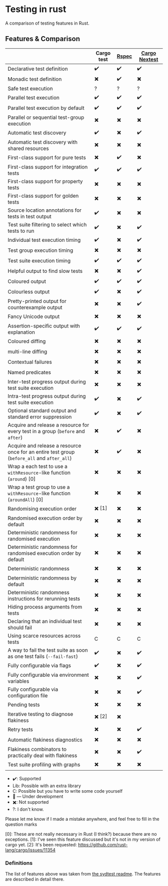 # Testing in rust

A comparison of testing features in Rust.

## Features & Comparison

|                                                                                           | Cargo test | [Rspec](https://rust-rspec.github.io/rspec/rspec/index.html) | [Cargo Nextest](https://nexte.st/)
|-----------------------------------------------------------------------------------------------|---|---|---|
| Declarative test definition                                                                   | ✔️ | ✔️ | ✔️ |
| Monadic test definition                                                                       | ✖️ | ✔️ | ✖️ |
| Safe test execution                                                                           | ? | ? | ? |
| Parallel test execution                                                                       | ✔️ | ✔️ | ✔️ |
| Parallel test execution by default                                                            | ✔️ | ✔️ | ✔️ |
| Parallel or sequential test-group execution                                                   | ✖️ | ✖️ | ✖️ |
| Automatic test discovery                                                                      | ✔️ | ✖️ | ✔️ |
| Automatic test discovery with shared resources                                                | ✖️ | ✖️ | ✖️ |
| First-class support for pure tests                                                            | ✖️ | ✔️ | ✖️ |
| First-class support for integration tests                                                     | ✔️ | ✔️ | ✔️ |
| First-class support for property tests                                                        | ✖️ | ✖️ | ✖️ |
| First-class support for golden tests                                                          | ✖️ | ✖️ | ✖️ |
| Source location annotations for tests in test output                                          | ✔️ | ✖️ | ✖️ |
| Test suite filtering to select which tests to run                                             | ✔️ | ✖️ | ✔️ |
| Individual test execution timing                                                              | ✔️ | ✖️ | ✔️ |
| Test group execution timing                                                                   | ✖️ | ✖️ | ✖️ |
| Test suite execution timing                                                                   | ✔️ | ✔️ | ✔️ |
| Helpful output to find slow tests                                                             | ✖️ | ✖️ | ✔️ |
| Coloured output                                                                               | ✔️ | ✔️ | ✔️ |
| Colourless output                                                                             | ✔️ | ✖️ | ✔️ |
| Pretty-printed output for counterexample output                                               | ✖️ | ✖️ | ✔️ |
| Fancy Unicode output                                                                          | ✖️ | ✖️ | ✖️ |
| Assertion-specific output with explanation                                                    | ✔️ | ✔️ | ✔️ |
| Coloured diffing                                                                              | ✖️ | ✖️ | ✖️ |
| multi-line diffing                                                                            | ✖️ | ✖️ | ✖️ |
| Contextual failures                                                                           | ✖️ | ✖️ | ✖️ |
| Named predicates                                                                              | ✖️ | ✖️ | ✖️ |
| Inter-test progress output during test suite execution                                        | ✖️ | ✖️ | ✖️ |
| Intra-test progress output during test suite execution                                        | ✔️ | ✖️ | ✔️ |
| Optional standard output and standard error suppression                                       | ✔️ | ✖️ | ✔️ |
| Acquire and release a resource for every test in a group (`before` and `after`)               | ✖️ | ✔️ | ✖️ |
| Acquire and release a resource once for an entire test group (`before_all` and `after_all`)   | ✖️ | ✔️ | ✖️ |
| Wrap a each test to use a `withResource`-like function (`around`) [0]                         | ✖️ | ✖️ | ✖️ |
| Wrap a test group to use a `withResource`-like function (`aroundAll`) [0]                     | ✖️ | ✖️ | ✖️ |
| Randomising execution order                                                                   | ✖️ [1]| ✖️ | ✖️ |
| Randomised execution order by default                                                         | ✖️ | ✖️ | ✖️ |
| Deterministic randomness for randomised execution                                             | ✖️ | ✖️ | ✖️ |
| Deterministic randomness for randomised execution order by default                            | ✖️ | ✖️ | ✖️ |
| Deterministic randomness                                                                      | ✖️ | ✖️ | ✖️ |
| Deterministic randomness by default                                                           | ✖️ | ✖️ | ✖️ |
| Deterministic randomness instructions for rerunning tests                                     | ✖️ | ✖️ | ✖️ |
| Hiding process arguments from tests                                                           | ✖️ | ✖️ | ✖️ |
| Declaring that an individual test should fail                                                 | ✖️ | ✖️ | ✖️ |
| Using scarce resources across tests                                                           | C | C | C |
| A way to fail the test suite as soon as one test fails (`--fail-fast`)                        | ✔️ | ✖️ | ✔️ |
| Fully configurable via flags                                                                  | ✔️ | ✖️ | ✔️ |
| Fully configurable via environment variables                                                  | ✖️ | ✖️ | ✔️ |
| Fully configurable via configuration file                                                     | ✖️ | ✖️ | ✔️ |
| Pending tests                                                                                 | ✖️ | ✖️ | ✖️ |
| Iterative testing to diagnose flakiness                                                       | ✖️ [2] | ✖️ |   |
| Retry tests                                                                                   | ✖️ | ✖️ | ✔️ |
| Automatic flakiness diagnostics                                                               | ✖️ | ✖️ | ✖️ |
| Flakiness combinators to practically deal with flakiness                                      | ✖️ | ✖️ | ✔️ |
| Test suite profiling with graphs                                                              | ✖️ | ✖️ | ✖️ |

* ✔️: Supported 
* Lib: Possible with an extra library
* C: Possible but you have to write some code yourself
* 🚧 — Under development
* ✖️: Not supported
* ?: I don't know.

Please let me know if I made a mistake anywhere, and feel free to fill in the question marks

[0]: These are not really necessary in Rust (I think?) because there are no exceptions.
[1]: I've seen this feature discussed but it's not in my version of cargo yet.
[2]: It's been requested: https://github.com/rust-lang/cargo/issues/11354

### Definitions

The list of features above was taken from [the sydtest readme](https://github.com/NorfairKing/sydtest).
The features are described in detail there.
